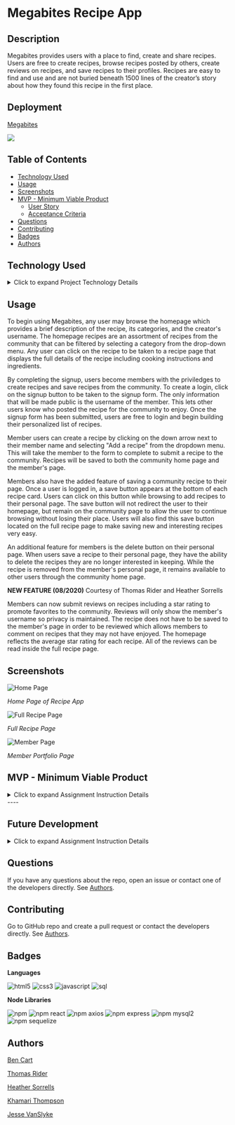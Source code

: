 # Megabites Recipe App

## Description
Megabites provides users with a place to find, create and share recipes. Users are free to create recipes, browse recipes posted by others, create reviews on recipes, and save recipes to their profiles. Recipes are easy to find and use and are not buried beneath 1500 lines of the creator’s story about how they found this recipe in the first place.


## Deployment

[Megabites](https://megabytes.herokuapp.com/)

![](./assets/images/megabites.gif)

## Table of Contents

* [Technology Used](#technology-used)
* [Usage](#usage)
* [Screenshots](#screenshots)
* [MVP - Minimum Viable Product](#mvp-minimum-viable-product)
  * [User Story](#user-story)
  * [Acceptance Criteria](#acceptance-criteria)
* [Questions](#questions)
* [Contributing](#contributing)
* [Badges](#badges)
* [Authors](#author)

## Technology Used
<details>
    <summary markdown="span">Click to expand Project Technology Details</summary>

Languages
- HTML
- CSS
- Javascript

Libraries
- React
- React-Router
- Semantic-UI-React
- Axios
- Express
- Node
- MySQL2
- Sequelize

CSS Framework
- [Semantic UI](semantic-ui.com)

</details>

## Usage

To begin using Megabites, any user may browse the homepage which provides a brief description of the recipe, its categories, and the creator's username. The homepage recipes are an assortment of recipes from the community that can be filtered by selecting a category from the drop-down menu. Any user can click on the recipe to be taken to a recipe page that displays the full details of the recipe including cooking instructions and ingredients.

By completing the signup, users become members with the priviledges to create recipes and save recipes from the community. To create a login, click on the signup button to be taken to the signup form. The only information that will be made public is the username of the member. This lets other users know who posted the recipe for the community to enjoy. Once the signup form has been submitted, users are free to login and begin building their personalized list of recipes.

Member users can create a recipe by clicking on the down arrow next to their member name and selecting "Add a recipe" from the dropdown menu. This will take the member to the form to complete to submit a recipe to the community. Recipes will be saved to both the community home page and the member's page.

Members also have the added feature of saving a community recipe to their page. Once a user is logged in, a save button appears at the bottom of each recipe card. Users can click on this button while browsing to add recipes to their personal page. The save button will not redirect the user to their homepage, but remain on the community page to allow the user to continue browsing without losing their place. Users will also find this save button located on the full recipe page to make saving new and interesting recipes very easy.

An additional feature for members is the delete button on their personal page. When users save a recipe to their personal page, they have the ability to delete the recipes they are no longer interested in keeping. While the recipe is removed from the member's personal page, it remains available to other users through the community home page.

**NEW FEATURE (08/2020)**
Courtesy of Thomas Rider and Heather Sorrells

Members can now submit reviews on recipes including a star rating to promote favorites to the community. Reviews will only show the member's username so privacy is maintained. The recipe does not have to be saved to the member's page in order to be reviewed which allows members to comment on recipes that they may not have enjoyed. The homepage reflects the average star rating for each recipe. All of the reviews can be read inside the full recipe page.


## Screenshots

![Home Page](assets/images/homepage.PNG)

*Home Page of Recipe App*

![Full Recipe Page](assets/images/fullrecipe.PNG)

*Full Recipe Page*

![Member Page](assets/images/memberPage.PNG)

*Member Portfolio Page*


## MVP - Minimum Viable Product

<details>
    <summary markdown="span">Click to expand Assignment Instruction Details</summary>

  ### User Story

    ```
    AS A user with no creativity in the kitchen
    I WANT to have quick access to recipes
    SO THAT I can prepare delicious new foods by following simple instructions
    ```

  ### Acceptance Criteria

    ```
    GIVEN I would like to browse for interesting recipes
    WHEN I am on the home page of the app
    THEN I can browse recipes that I and other community members have created on the app

    GIVEN I would like to find recipes in specific categories
    WHEN I select specific categories in the filter box
    THEN I am provided only the recipes within those categories

    GIVEN I am interested in making a recipe
    WHEN I click on the recipe card
    THEN I am taken to a detailed recipe page

    GIVEN I would like to save recipes that interest me
    WHEN I create a user profile
    THEN I am provided a space to save recipes for easy access

    GIVEN I would like to save recipes to my personal profile
    WHEN I click on the save button of the recipe card
    THEN I can find that recipe saved to my personal profile page

    GIVEN I would like to remove a recipe from my personal portfolio page
    WHEN I click on the delete button on the recipe card
    THEN I find the recipe is removed from my personal portfolio page

    GIVEN I would like to create and share a recipe
    WHEN I complete the Add Recipe Form
    THEN I find the recipe is available to all users on the home page and also on my personal page

    GIVEN I would like to submit a review on a recipe that I have tried
    WHEN I click on the leave review button
    THEN I can post a review and star rating to that particular recipe
    ```
</details>
----

## Future Development
<details>
    <summary markdown="span">Click to expand Assignment Instruction Details</summary>

There are many future development plans for this recipe app. The developers would like to increase the functionality and improve the user experience and interface in the following ways.

### User Experience
Allow users to search recipes by title or ingredients
Allow users to create reviews and post star ratings for each recipe
Allow users to modify or delete their own reviews
Allow users to create shopping lists of ingredients based on recipe selections
Allow users to edit previous recipe submissions
Allow users to upload images for their user profile and recipes
Allow users to create their own categories

### Improved functionality
Use React Toastify npm library to notify users save requests have been completed
Star ratings will be averaged across the community for each recipe
Connection of the app to a recipe API for improved recipe bank
Implement form auto-completion to enhance searches
Provide a better interface for adding ingredients to recipe
Make individual ingredients unique and searchable


### Technical Improvements
Implement multer to provide file upload capabilities
Implement better installation protocols
Implement better ES Linting
Minify code with Travis CI for deployment

</details>


## Questions
If you have any questions about the repo, open an issue or contact one of the developers directly. See [Authors](#authors).


## Contributing
Go to GitHub repo and create a pull request or contact the developers directly. See [Authors](#authors).


## Badges

**Languages**

![html5](https://img.shields.io/badge/language-HTML5-blue)
![css3](https://img.shields.io/badge/language-CSS3-blue)
![javascript](https://img.shields.io/badge/language-javascript-blue)
![sql](https://img.shields.io/badge/language-SQL-blue)

**Node Libraries**

![npm](https://img.shields.io/npm/v/inquirer?style=flat)
![npm react](https://img.shields.io/badge/npm-react-blue)
![npm axios](https://img.shields.io/badge/npm-axios-blue)
![npm express](https://img.shields.io/badge/npm-express-blue)
![npm mysql2](https://img.shields.io/badge/npm-mysql2-blue)
![npm sequelize](https://img.shields.io/badge/npm-sequelize-blue)


## Authors
[Ben Cart](https://github.com/Bmcart3)

[Thomas Rider](https://github.com/thomasjrideriii)

[Heather Sorrells](https://github.com/Hlsorrells)

[Khamari Thompson](https://github.com/Khamari13)

[Jesse VanSlyke](https://github.com/jessevanslyke)
